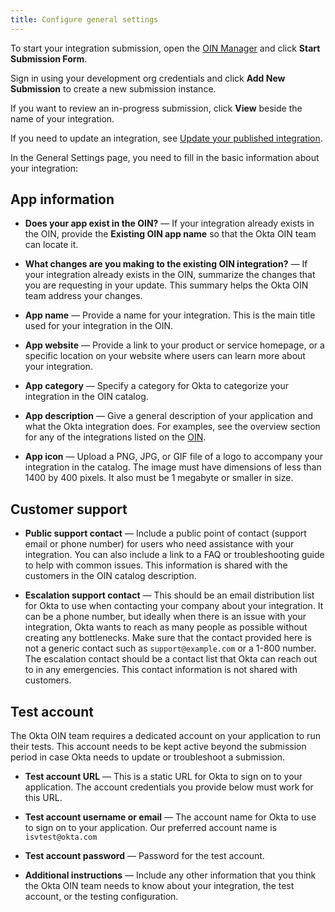 ```yaml
---
title: Configure general settings
---
```


To start your integration submission, open the [OIN Manager](https://oinmanager.okta.com) and click **Start Submission Form**.

Sign in using your development org credentials and click **Add New Submission** to create a new submission instance.

If you want to review an in-progress submission, click **View** beside the name of your integration.

If you need to update an integration, see [Update your published integration](/docs/guides/submit-app/update-submission).

In the General Settings page, you need to fill in the basic information about your integration:

## App information

* **Does your app exist in the OIN?** &mdash; If your integration already exists in the OIN, provide the **Existing OIN app name** so that the Okta OIN team can locate it.

* **What changes are you making to the existing OIN integration?** &mdash; If your integration already exists in the OIN, summarize the changes that you are requesting in your update. This summary helps the Okta OIN team address your changes.

* **App name** &mdash; Provide a name for your integration. This is the main title used for your integration in the OIN.

* **App website** &mdash; Provide a link to your product or service homepage, or a specific location on your website where users can learn more about your integration.

* **App category** &mdash; Specify a category for Okta to categorize your integration in the OIN catalog.

* **App description** &mdash; Give a general description of your application and what the Okta integration does. For examples, see the overview section for any of the integrations listed on the [OIN](https://www.okta.com/integrations/).

* **App icon** &mdash; Upload a PNG, JPG, or GIF file of a logo to accompany your integration in the catalog. The image must have dimensions of less than 1400 by 400 pixels. It also must be 1 megabyte or smaller in size.

## Customer support

* **Public support contact** &mdash; Include a public point of contact (support email or phone number) for users who need assistance with your integration. You can also include a link to a FAQ or troubleshooting guide to help with common issues. This information is shared with the customers in the OIN catalog description.

* **Escalation support contact** &mdash; This should be an email distribution list for Okta to use when contacting your company about your integration. It can be a phone number, but ideally when there is an issue with your integration, Okta wants to reach as many people as possible without creating any bottlenecks. Make sure that the contact provided here is not a generic contact such as `support@example.com` or a 1-800 number. The escalation contact should be a contact list that Okta can reach out to in any emergencies. This contact information is not shared with customers.

## Test account

The Okta OIN team requires a dedicated account on your application to run their tests. This account needs to be kept active beyond the submission period in case Okta needs to update or troubleshoot a submission.

* **Test account URL** &mdash; This is a static URL for Okta to sign on to your application. The account credentials you provide below must work for this URL.

* **Test account username or email** &mdash; The account name for Okta to use to sign on to your application. Our preferred account name is `isvtest@okta.com`

* **Test account password** &mdash; Password for the test account.

* **Additional instructions** &mdash; Include any other information that you think the Okta OIN team needs to know about your integration, the test account, or the testing configuration.

<NextSectionLink/>

